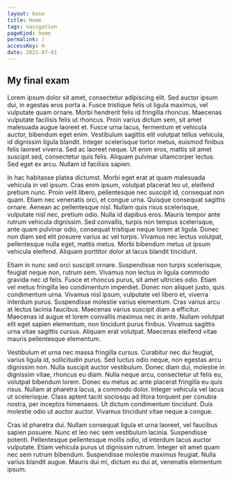 ```yaml
---
layout: base
title: Home
tags: navigation
pageKind: home
permalink: /
accessKey: H
date: 2021-07-01
---
```


## My final exam

Lorem ipsum dolor sit amet, consectetur adipiscing elit. Sed auctor ipsum dui, in egestas eros porta a. Fusce tristique felis ut ligula maximus, vel vulputate quam ornare. Morbi hendrerit felis id fringilla rhoncus. Maecenas vulputate facilisis felis ut rhoncus. Proin varius dictum sem, sit amet malesuada augue laoreet et. Fusce urna lacus, fermentum et vehicula auctor, bibendum eget enim. Vestibulum sagittis elit volutpat tellus vehicula, id dignissim ligula blandit. Integer scelerisque tortor metus, euismod finibus felis laoreet viverra. Sed ac laoreet neque. Ut enim eros, mattis sit amet suscipit sed, consectetur quis felis. Aliquam pulvinar ullamcorper lectus. Sed eget ex arcu. Nullam id facilisis sapien.

In hac habitasse platea dictumst. Morbi eget erat at quam malesuada vehicula in vel ipsum. Cras enim ipsum, volutpat placerat leo ut, eleifend pretium nunc. Proin velit libero, pellentesque nec suscipit id, consequat non quam. Etiam nec venenatis orci, et congue urna. Quisque consequat sagittis ornare. Aenean ac pellentesque nisl. Nullam quis risus scelerisque, vulputate nisl nec, pretium odio. Nulla id dapibus eros. Mauris tempor ante rutrum vehicula dignissim. Sed convallis, turpis non tempus scelerisque, ante quam pulvinar odio, consequat tristique neque lorem at ligula. Donec non diam sed elit posuere varius ac vel turpis. Vivamus nec lectus volutpat, pellentesque nulla eget, mattis metus. Morbi bibendum metus ut ipsum vehicula eleifend. Aliquam porttitor dolor at lacus blandit tincidunt.

Etiam in nunc sed orci suscipit ornare. Suspendisse non turpis scelerisque, feugiat neque non, rutrum sem. Vivamus non lectus in ligula commodo gravida nec id felis. Fusce et rhoncus purus, sit amet ultricies odio. Etiam vel metus fringilla leo condimentum imperdiet. Donec non aliquet justo, quis condimentum urna. Vivamus nisl ipsum, vulputate vel libero et, viverra interdum purus. Suspendisse molestie varius elementum. Cras varius arcu at lectus lacinia faucibus. Maecenas varius suscipit diam a efficitur. Maecenas id augue et lorem convallis maximus nec in ante. Nullam volutpat elit eget sapien elementum, non tincidunt purus finibus. Vivamus sagittis urna vitae sagittis cursus. Aliquam erat volutpat. Maecenas eleifend vitae mauris pellentesque elementum.

Vestibulum et urna nec massa fringilla cursus. Curabitur nec dui feugiat, varius ligula id, sollicitudin purus. Sed luctus odio neque, non egestas arcu dignissim non. Nulla suscipit auctor vestibulum. Donec diam dui, molestie in dignissim vitae, rhoncus eu diam. Nulla neque arcu, consectetur ut felis eu, volutpat bibendum lorem. Donec eu metus ac ante placerat fringilla eu quis risus. Nullam at pharetra lacus, a commodo dolor. Integer vehicula vel lacus ut scelerisque. Class aptent taciti sociosqu ad litora torquent per conubia nostra, per inceptos himenaeos. Ut dictum condimentum tincidunt. Duis molestie odio ut auctor auctor. Vivamus tincidunt vitae neque a congue.

Cras id pharetra dui. Nullam consequat ligula et urna laoreet, vel faucibus sapien posuere. Nunc et leo nec sem vestibulum lacinia. Suspendisse potenti. Pellentesque pellentesque mollis odio, id interdum lacus auctor vulputate. Etiam vehicula purus ut dignissim rutrum. Integer sit amet quam nec sem rutrum bibendum. Suspendisse molestie maximus feugiat. Nulla varius blandit augue. Mauris dui mi, dictum eu dui at, venenatis elementum ipsum.
